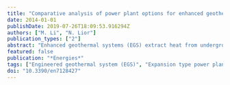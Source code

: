 ```yaml
---
title: "Comparative analysis of power plant options for enhanced geothermal systems (EGS)"
date: 2014-01-01
publishDate: 2019-07-26T18:09:53.916294Z
authors: ["M. Li", "N. Lior"]
publication_types: ["2"]
abstract: "Enhanced geothermal systems (EGS) extract heat from underground hot dry rock (HDR) by first fracturing the HDR and then circulating a geofluid (typically water) into it and bringing the heated geofluid to a power plant to generate electricity. This study focuses on analysis, examination, and comparison of leading geothermal power plant configurations with a geofluid temperature from 200 to 800 °C, and also analyzes the embodied energy of EGS surface power plants. The power generation analysis is focused on flash type cycles for using subcritical geofluid (textless374 °C) and expansion type cycles for using supercritical geofluid (textgreater374 °C). Key findings of this study include: (i) double-flash plants have 24.3%-29.0% higher geofluid effectiveness than single-flash ones, and 3%-10% lower specific embodied energy; (ii) the expansion type plants have geofluid effectiveness textgreater 750 kJ/kg, significantly higher than flash type plants (geofluid effectiveness textless 300 kJ/kg) and the specific embodied energy is lower; (iii) to increase the turbine outlet vapor fraction from 0.75 to 0.90, we include superheating by geofluid but that reduces the geofluid effectiveness by 28.3%; (iv) for geofluid temperatures above 650 °C, double-expansion plants have a 2% higher geofluid effectiveness and 5%-8% lower specific embodied energy than single-expansion ones."
featured: false
publication: "*Energies*"
tags: ["Engineered geothermal system (EGS)", "Expansion type power plants", "Flash type power plants", "Geofluid effectiveness", "Plant embodied energy", "Plant utilization efficiency"]
doi: "10.3390/en7128427"
---
```


